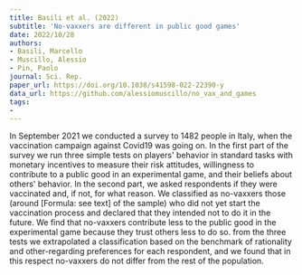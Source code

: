```yaml
---
title: Basili et al. (2022)
subtitle: 'No-vaxxers are different in public good games'
date: 2022/10/28
authors:
- Basili, Marcello
- Muscillo, Alessio
- Pin, Paolo
journal: Sci. Rep.
paper_url: https://doi.org/10.1038/s41598-022-22390-y
data_url: https://github.com/alessiomuscillo/no_vax_and_games
tags:
- 
---
```


In September 2021 we conducted a survey to 1482 people in Italy, when the vaccination campaign against Covid19 was going on. In the first part of the survey we run three simple tests on players' behavior in standard tasks with monetary incentives to measure their risk attitudes, willingness to contribute to a public good in an experimental game, and their beliefs about others' behavior. In the second part, we asked respondents if they were vaccinated and, if not, for what reason. We classified as no-vaxxers those (around [Formula: see text] of the sample) who did not yet start the vaccination process and declared that they intended not to do it in the future. We find that no-vaxxers contribute less to the public good in the experimental game because they trust others less to do so. from the three tests we extrapolated a classification based on the benchmark of rationality and other-regarding preferences for each respondent, and we found that in this respect no-vaxxers do not differ from the rest of the population.
